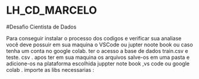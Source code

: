 # LH_CD_MARCELO

#Desafio Cientista de Dados 


Para conseguir instalar o processo dos codigos e verificar sua analiase  você deve possuir em sua maquina o VSCode ou jupter noote book ou caso tenha um conta no google colab. ter o acesso a  base de dados train.csv e teste. csv . 
apos ter em sua maquina os arquivos 
salve-os em uma pasta e adicione-os na plataforma escolhida juppter note book ,vs code ou google colab . 
importe as libs necessarias :
